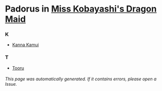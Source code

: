 # Padorus in [Miss Kobayashi's Dragon Maid](https://myanimelist.net/anime/33206/Kobayashi-san_Chi_no_Maid_Dragon)

### K
* [Kanna Kamui](https://github.com/shadow578/Project-Padoru/blob/master/table-of-contents/characters/KannaKamui.md)

### T
* [Tooru](https://github.com/shadow578/Project-Padoru/blob/master/table-of-contents/characters/Tooru.md)

###### This page was automatically generated. If it contains errors, please open a Issue.
